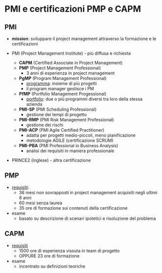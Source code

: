 # PMI e certificazioni PMP e CAPM

## PMI

- **mission**: sviluppare il project management attraverso la formazione e le certificazioni

- PMI (Project Management Institute) - più diffusa e richiesta
  - **CAPM** (Certified Associate in Project Management)
  - **PMP** (Project Management Professional)
    - 3 anni di esperienza in project management
  - **PgMP** (Program Management Professional)
    - <u>programma</u>: insieme di più progetti
    - il program manager gestisce i PM
  - **PfMP** (Portfolio Management Progessional)
    - <u>portfolio</u>: due o più programmi diversi tra loro della stessa azienda
  - **PMI-SP** (PMI Scheduling Professional)
    - gestione dei tempi di progetto
  - **PMI-RMP** (PMI Risk Management Professional)
    - gestione dei rischi
  - **PMI-ACP** (PMI Agile Certified Practitioner)
    - adatta per progetti medio-piccoli, meno pianificazione
    - metodologie AGILE (certificazione SCRUM)
  - **PMI-PBA** (PMI Professional in Business Analysis)
    - analisi dei requisiti in maniera professionale
- PRINCE2 (inglese) - altra certificazione

## PMP

- <u>requisiti</u>: 
  - 36 mesi non sovrapposti in project management acquisiti negli ultimi 8 anni
  - 60 mesi senza laurea
  - 35 ore di formazione sui contenuti della certificazione
- esame
  - basato su descrizione di scenari ipotetici e risoluzione del problema

## CAPM

- <u>requisiti</u>
  - 1500 ore di esperienza vissuta in team di progetto
  - OPPURE 23 ore di formazione
- esame
  - incentrato su definizioni teoriche
